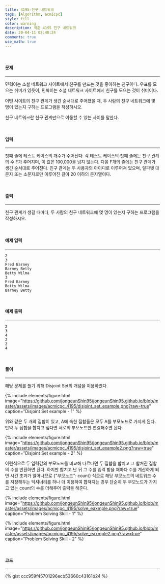 ```yaml
---
title: 4195-친구 네트워크
tags: [Algorithm, acmicpc]
style: fill
color: warning
description: 백준 4195 친구 네트워크
date: 20-04-11 02:48:24
comments: true
use_math: true
---
```


<br>

#### 문제

---

민혁이는 소셜 네트워크 사이트에서 친구를 만드는 것을 좋아하는 친구이다. 우표를 모으는 취미가 있듯이, 민혁이는 소셜 네트워크 사이트에서 친구를 모으는 것이 취미이다.<br>

어떤 사이트의 친구 관계가 생긴 순서대로 주어졌을 때, 두 사람의 친구 네트워크에 몇 명이 있는지 구하는 프로그램을 작성하시오.<br>

친구 네트워크란 친구 관계만으로 이동할 수 있는 사이를 말한다.

<br>

#### 입력

---

첫째 줄에 테스트 케이스의 개수가 주어진다. 각 테스트 케이스의 첫째 줄에는 친구 관계의 수 F가 주어지며, 이 값은 100,000을 넘지 않는다. 다음 F개의 줄에는 친구 관계가 생긴 순서대로 주어진다. 친구 관계는 두 사용자의 아이디로 이루어져 있으며, 알파벳 대문자 또는 소문자로만 이루어진 길이 20 이하의 문자열이다.

<br>

#### 출력

---

친구 관계가 생길 때마다, 두 사람의 친구 네트워크에 몇 명이 있는지 구하는 프로그램을 작성하시오.

<br>

#### 예제 입력

---

    2
    3
    Fred Barney
    Barney Betty
    Betty Wilma
    3
    Fred Barney
    Betty Wilma
    Barney Betty

<br>

#### 예제 출력

---

    2
    3
    4
    2
    2
    4

<br>

#### 풀이

---

해당 문제를 풀기 위해 Disjoint Set의 개념을 이용하였다.

{% include elements/figure.html image="https://github.com/jongeunShin95/jongeunShin95.github.io/blob/master/assets/images/acmicpc_4195/disjoint_set_example.png?raw=true" caption="Disjoint Set example - 1" %}

위와 같은 두 개의 집합이 있고, A에 속한 집합들은 모두 A를 부모노드로 가지게 된다. 만약 두 집합을 합치고 싶다면 서로의 부모노드만 연결해주면 된다.

{% include elements/figure.html image="https://github.com/jongeunShin95/jongeunShin95.github.io/blob/master/assets/images/acmicpc_4195/disjoint_set_example2.png?raw=true" caption="Disjoint Set example - 2" %}

이런식으로 두 입력값의 부모노드를 비교해 다르다면 두 집합을 합치고 그 합쳐진 집합의 수를 반환하면 된다.
하지만 합치고 난 뒤 그 수를 입력 받을 때마다 수를 계산하게 되면 시간 초과가 일어나므로 {"부모노드": count} 식으로 해당 부모노드의 네트워크 수를 저장해두는 딕셔너리를 하나 더 이용하여 합쳐지는 경우 단순히 두 부모노드가 가지고 있는 count의 수를 더해주어 출력을 해준다.

{% include elements/figure.html image="https://github.com/jongeunShin95/jongeunShin95.github.io/blob/master/assets/images/acmicpc_4195/solve_eaxmple.png?raw=true" caption="Problem Solving Skill - 1" %}

{% include elements/figure.html image="https://github.com/jongeunShin95/jongeunShin95.github.io/blob/master/assets/images/acmicpc_4195/solve_eaxmple2.png?raw=true" caption="Problem Solving Skill - 2" %}

<br>

#### 코드

---

{% gist ccc959f45701296ecb53660c43161b24 %}
